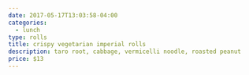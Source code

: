 ```yaml
---
date: 2017-05-17T13:03:58-04:00
categories:
  - lunch
type: rolls
title: crispy vegetarian imperial rolls
description: taro root, cabbage, vermicelli noodle, roasted peanut
price: $13
---
```


